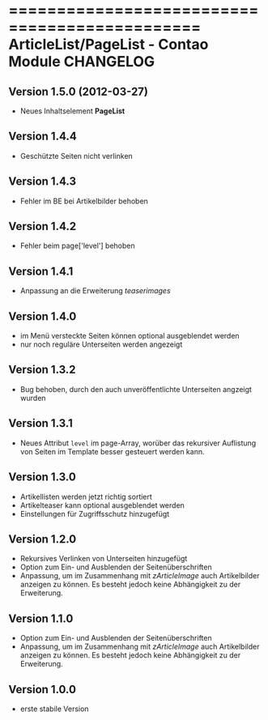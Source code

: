 ==============================================
ArticleList/PageList - Contao Module CHANGELOG
==============================================

Version 1.5.0 (2012-03-27)
---------------------------
- Neues Inhaltselement **PageList**

Version 1.4.4
-------------
- Geschützte Seiten nicht verlinken

Version 1.4.3
-------------
- Fehler im BE bei Artikelbilder behoben

Version 1.4.2
-------------
- Fehler beim page['level'] behoben

Version 1.4.1
-------------
- Anpassung an die Erweiterung *teaserimages*

Version 1.4.0
-------------
- im Menü versteckte Seiten können optional ausgeblendet werden
- nur noch reguläre Unterseiten werden angezeigt

Version 1.3.2
-------------
- Bug behoben, durch den auch unveröffentlichte Unterseiten angzeigt wurden

Version 1.3.1
-------------
- Neues Attribut `level` im page-Array, worüber das rekursiver Auflistung von Seiten im Template besser gesteuert werden kann.

Version 1.3.0
-------------
- Artikellisten werden jetzt richtig sortiert
- Artikelteaser kann optional ausgeblendet werden
- Einstellungen für Zugriffsschutz hinzugefügt

Version 1.2.0
-------------
- Rekursives Verlinken von Unterseiten hinzugefügt
- Option zum Ein- und Ausblenden der Seitenüberschriften
- Anpassung, um im Zusammenhang mit *zArticleImage* auch Artikelbilder anzeigen zu können. Es besteht jedoch keine Abhängigkeit zu der Erweiterung.

Version 1.1.0
-------------
- Option zum Ein- und Ausblenden der Seitenüberschriften
- Anpassung, um im Zusammenhang mit *zArticleImage* auch Artikelbilder anzeigen zu können. Es besteht jedoch keine Abhängigkeit zu der Erweiterung.

Version 1.0.0
-------------
- erste stabile Version